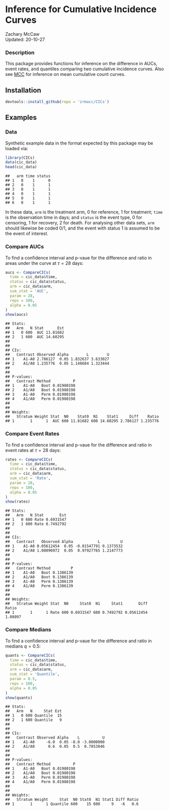 # Inference for Cumulative Incidence Curves

Zachary McCaw <br>
Updated: 20-10-27



### Description

This package provides functions for inference on the difference in AUCs, event rates, and quantiles comparing two cumulative incidence curves. Also see [MCC](https://github.com/zrmacc/MCC) for inference on mean cumulative count curves. 

## Installation


```r
devtools::install_github(repo = 'zrmacc/CICs')
```

## Examples

### Data

Synthetic example data in the format expected by this package may be loaded via:


```r
library(CICs)
data(cic_data)
head(cic_data)
```

```
##   arm time status
## 1   0    1      0
## 2   0    1      1
## 3   0    1      1
## 4   0    1      1
## 5   0    1      1
## 6   0    1      1
```

In these data, `arm` is the treatment arm, 0 for reference, 1 for treatment; `time` is the observation time in days; and `status` is the event type, 0 for censoring, 1 for recovery, 2 for death. For analysing other data sets, `arm` should likewise be coded 0/1, and the event with status 1 is assumed to be the event of interest. 

### Compare AUCs

To find a confidence interval and p-vaue for the difference and ratio in areas under the curve at $\tau = 28$ days:

```r
aucs <- CompareCICs(
  time = cic_data$time,
  status = cic_data$status,
  arm = cic_data$arm,
  sum_stat = 'AUC',
  param = 28,
  reps = 100,
  alpha = 0.05
)
show(aucs)
```

```
## Stats:
##   Arm   N Stat      Est
## 1   0 600  AUC 11.81682
## 2   1 600  AUC 14.60295
## 
## 
## CIs:
##   Contrast Observed Alpha        L        U
## 1    A1-A0 2.786127  0.05 1.832637 3.633027
## 2    A1/A0 1.235776  0.05 1.148684 1.323444
## 
## 
## P-values:
##   Contrast Method          P
## 1    A1-A0   Boot 0.01980198
## 2    A1/A0   Boot 0.01980198
## 3    A1-A0   Perm 0.01980198
## 4    A1/A0   Perm 0.01980198
## 
## 
## Weights:
##   Stratum Weight Stat  N0    Stat0  N1    Stat1     Diff    Ratio
## 1       1      1  AUC 600 11.81682 600 14.60295 2.786127 1.235776
```

### Compare Event Rates

To find a confidence interval and p-vaue for the difference and ratio in event rates at $\tau = 28$ days:

```r
rates <- CompareCICs(
  time = cic_data$time,
  status = cic_data$status,
  arm = cic_data$arm,
  sum_stat = 'Rate',
  param = 28,
  reps = 100,
  alpha = 0.05
)
show(rates)
```

```
## Stats:
##   Arm   N Stat       Est
## 1   0 600 Rate 0.6931547
## 2   1 600 Rate 0.7492792
## 
## 
## CIs:
##   Contrast   Observed Alpha           L         U
## 1    A1-A0 0.05612454  0.05 -0.01547791 0.1373532
## 2    A1/A0 1.08096972  0.05  0.97927765 1.2147773
## 
## 
## P-values:
##   Contrast Method         P
## 1    A1-A0   Boot 0.1386139
## 2    A1/A0   Boot 0.1386139
## 3    A1-A0   Perm 0.1386139
## 4    A1/A0   Perm 0.1386139
## 
## 
## Weights:
##   Stratum Weight Stat  N0     Stat0  N1     Stat1       Diff   Ratio
## 1       1      1 Rate 600 0.6931547 600 0.7492792 0.05612454 1.08097
```

### Compare Medians

To find a confidence interval and p-vaue for the difference and ratio in medians $q = 0.5$:

```r
quants <- CompareCICs(
  time = cic_data$time,
  status = cic_data$status,
  arm = cic_data$arm,
  sum_stat = 'Quantile',
  param = 0.5,
  reps = 100,
  alpha = 0.05
)
show(quants)
```

```
## Stats:
##   Arm   N     Stat Est
## 1   0 600 Quantile  15
## 2   1 600 Quantile   9
## 
## 
## CIs:
##   Contrast Observed Alpha    L          U
## 1    A1-A0     -6.0  0.05 -8.0 -3.0000000
## 2    A1/A0      0.6  0.05  0.5  0.7853846
## 
## 
## P-values:
##   Contrast Method          P
## 1    A1-A0   Boot 0.01980198
## 2    A1/A0   Boot 0.01980198
## 3    A1-A0   Perm 0.01980198
## 4    A1/A0   Perm 0.01980198
## 
## 
## Weights:
##   Stratum Weight     Stat  N0 Stat0  N1 Stat1 Diff Ratio
## 1       1      1 Quantile 600    15 600     9   -6   0.6
```

